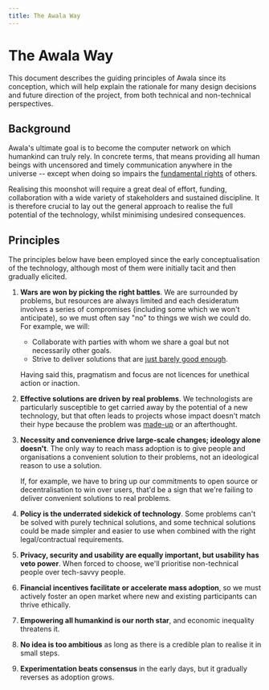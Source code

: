 ```yaml
---
title: The Awala Way
---
```


# The Awala Way

This document describes the guiding principles of Awala since its conception, which will help explain the rationale for many design decisions and future direction of the project, from both technical and non-technical perspectives.

## Background

Awala's ultimate goal is to become the computer network on which humankind can truly rely. In concrete terms, that means providing all human beings with uncensored and timely communication anywhere in the universe -- except when doing so impairs the [fundamental rights](https://www.un.org/en/universal-declaration-human-rights/) of others.

Realising this moonshot will require a great deal of effort, funding, collaboration with a wide variety of stakeholders and sustained discipline. It is therefore crucial to lay out the general approach to realise the full potential of the technology, whilst minimising undesired consequences.

## Principles

The principles below have been employed since the early conceptualisation of the technology, although most of them were initially tacit and then gradually elicited.

1. **Wars are won by picking the right battles**. We are surrounded by problems, but resources are always limited and each desideratum involves a series of compromises (including some which we won't anticipate), so we must often say "no" to things we wish we could do. For example, we will:

   - Collaborate with parties with whom we share a goal but not necessarily other goals.
   - Strive to deliver solutions that are [just barely good enough](http://agilemodeling.com/essays/barelyGoodEnough.html).

   Having said this, pragmatism and focus are not licences for unethical action or inaction.
1. **Effective solutions are driven by real problems**. We technologists are particularly susceptible to get carried away by the potential of a new technology, but that often leads to projects whose impact doesn't match their hype because the problem was [made-up](http://www.paulgraham.com/startupideas.html) or an afterthought.
1. **Necessity and convenience drive large-scale changes; ideology alone doesn't**. The only way to reach mass adoption is to give people and organisations a convenient solution to their problems, not an ideological reason to use a solution.

   If, for example, we have to bring up our commitments to open source or decentralisation to win over users, that'd be a sign that we're failing to deliver convenient solutions to real problems.
1. **Policy is the underrated sidekick of technology**. Some problems can't be solved with purely technical solutions, and some technical solutions could be made simpler and easier to use when combined with the right legal/contractual requirements.
1. **Privacy, security and usability are equally important, but usability has veto power**. When forced to choose, we'll prioritise non-technical people over tech-savvy people.
1. **Financial incentives facilitate or accelerate mass adoption**, so we must actively foster an open market where new and existing participants can thrive ethically.
1. **Empowering all humankind is our north star**, and economic inequality threatens it.
1. **No idea is too ambitious** as long as there is a credible plan to realise it in small steps.
1. **Experimentation beats consensus** in the early days, but it gradually reverses as adoption grows.
